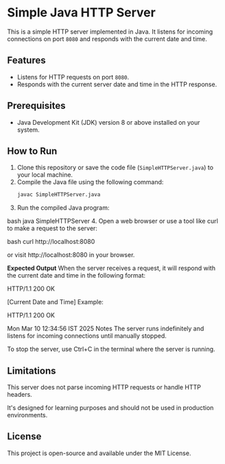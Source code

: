 # Simple Java HTTP Server

This is a simple HTTP server implemented in Java. It listens for incoming connections on port `8080` and responds with the current date and time.

## Features
- Listens for HTTP requests on port `8080`.
- Responds with the current server date and time in the HTTP response.

## Prerequisites
- Java Development Kit (JDK) version 8 or above installed on your system.

## How to Run
1. Clone this repository or save the code file (`SimpleHTTPServer.java`) to your local machine.
2. Compile the Java file using the following command:
   ```bash
   javac SimpleHTTPServer.java
3. Run the compiled Java program:

bash
   java SimpleHTTPServer
4. Open a web browser or use a tool like curl to make a request to the server:

bash
   curl http://localhost:8080
   
   or visit http://localhost:8080 in your browser.

**Expected Output**
When the server receives a request, it will respond with the current date and time in the following format:

HTTP/1.1 200 OK

[Current Date and Time]
Example:

HTTP/1.1 200 OK

Mon Mar 10 12:34:56 IST 2025
Notes
The server runs indefinitely and listens for incoming connections until manually stopped.

To stop the server, use Ctrl+C in the terminal where the server is running.

## Limitations
This server does not parse incoming HTTP requests or handle HTTP headers.

It's designed for learning purposes and should not be used in production environments.

## License
This project is open-source and available under the MIT License.
